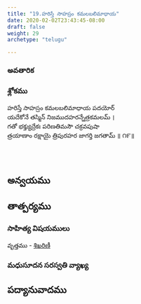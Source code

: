 ```yaml
---
title: "19.హరిస్తే సాహస్రం కమలబలిమాధాయ"
date: 2020-02-02T23:43:45-08:00
draft: false
weight: 29
archetype: "telugu"

---
```


### అవతారిక


### శ్లోకము

హరిస్తే సాహస్రం కమలబలిమాధాయ పదయోర్
<br/>యదేకోనే తస్మిన్ నిజముదహరన్నేత్రకమలమ్ ।
<br/>గతో భక్త్యుద్రేకః పరిణతిమసౌ చక్రవపుషా
<br/>త్రయాణాం రక్షాయై త్రిపురహర జాగర్తి జగతామ్ ॥ ౧౯॥
<br/>

<br/><br/>

## అన్వయము 


## తాత్పర్యము 


### సాహిత్య విషయములు 

వృత్తము   - [శిఖరిణీ](/sahitya-shaastra-parichaya/chandas-prakarana/08_shikharini/) 


### మధుసూదన సరస్వతి వ్యాఖ్య 


## పద్యానువాదము 

